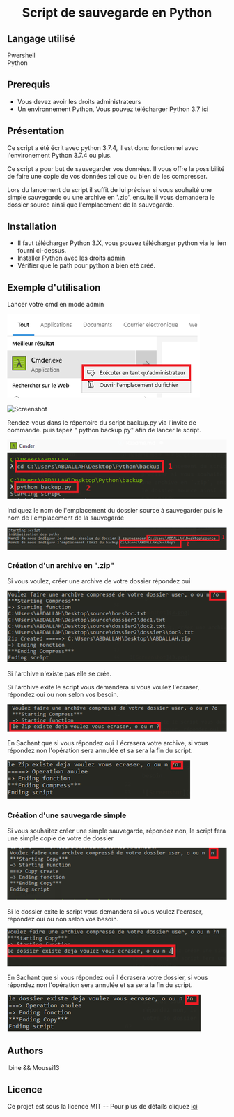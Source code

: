 <center> <h1>Script de sauvegarde en Python</h1> </center>

## Langage utilisé ##  

Pwershell  
Python 

## Prerequis ##
- Vous devez avoir les droits administrateurs  
- Un environnement Python, Vous pouvez télécharger Python 3.7 [ici](  https://www.python.org/ftp/python/3.7.4/python-3.7.4.exe)

## Présentation ##  

Ce script a été écrit avec python 3.7.4,  il est donc fonctionnel avec l'environement Python 3.7.4 ou plus.  

Ce script a pour but de sauvegarder vos données. Il vous offre la possibilité de faire une copie de vos données tel que ou bien de les compresser.

Lors du lancement du script il suffit de lui préciser si vous souhaité une simple sauvegarde ou une archive en '.zip', ensuite il vous demandera le dossier source ainsi que l'emplacement de la sauvegarde.

## Installation ##

- Il faut télécharger Python 3.X, vous pouvez télécharger python via le lien fourni ci-dessus.
- Installer Python avec les droits admin
- Vérifier que le path pour python a bien été créé.

## Exemple d'utilisation ##

Lancer votre cmd en mode admin 

![Screenshot](0.Png)

![Screenshot](https://github.com/ibine1/Sauvegarde/tree/master/Screenshot\0.png)

Rendez-vous dans le répertoire du script backup.py via l'invite de commande. puis tapez " python backup.py"  afin de lancer le script. 

![Screenshot](1.png) 

Indiquez le nom de l'emplacement du dossier source à sauvegarder puis le nom de l'emplacement de la sauvegarde 


![Screenshot](2.png) 



### Création d'un archive en ".zip"
Si vous voulez, créer une archive de votre dossier répondez oui
 
![Screenshot](3.png)

Si l'archive n'existe pas elle se crée.  

Si l'archive exite le script vous demandera si vous voulez l'ecraser, répondez oui ou non selon vos besoin.

![Screenshot](4.png)

En Sachant que si vous répondez oui il écrasera votre archive, si vous répondez non l'opération sera annulée et sa sera la fin du script.

![Screenshot](5.png)

### Création d'une sauvegarde simple 

Si vous souhaitez créer une simple sauvegarde, répondez non, le script fera une simple copie de votre de dossier 
  
![Screenshot](6.png)    

Si le dossier exite le script vous demandera si vous voulez l'ecraser, répondez oui ou non selon vos besoin.

![Screenshot](7.png)

En Sachant que si vous répondez oui il écrasera votre dossier, si vous répondez non l'opération sera annulée et sa sera la fin du script.

![Screenshot](8.png)

## Authors ##
Ibine && Moussi13 
## Licence ##

Ce projet est sous la licence MIT  -- Pour plus de détails cliquez [ici](https://choosealicense.com/licenses/)

